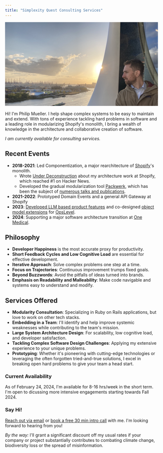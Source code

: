 ```yaml
---
title: "Simplexity Quest Consulting Services"
---
```


![Looking into the sunset over the port of Hamburg, Germany](assets/services/header.jpg)

Hi! I'm Philip Mueller. I help shape complex systems to be easy to maintain and extend. With tons of experience tackling hard problems in software and a leading role in modularizing Shopify's monolith, I bring a wealth of knowledge in the architecture and collaborative creation of software.

*I am currently available for consulting services.*

## Recent Events

- **2018-2021**: Led Componentization, a major rearchitecture of [Shopify](https://shopify.ca)'s monolith.
  - Wrote [Under Deconstruction](https://shopify.engineering/shopify-monolith) about my architecture work at Shopify, which reached #1 on Hacker News.
  - Developed the gradual modularization tool [Packwerk](https://github.com/shopify/packwerk), which has been the subject of [numerous talks and publications](packwerk-publications).
- **2021-2022**: Prototyped Domain Events and a general API Gateway at Shopify
- **2023**: [Developed LLM based product features](../posts/2024-01-31-llms-shiny-hammer) and co-designed [object model extensions](https://www.linkedin.com/posts/opslevel_need-to-add-cost-data-to-your-services-maybe-activity-7158483661464502272-5m4d) for [OpsLevel](https://opslevel.com).
- **2024**: Supporting a major software architecture transition at [One Medical](https://onemedical.com).

## Philosophy

- **Developer Happiness** is the most accurate proxy for productivity.
- **Short Feedback Cycles and Low Cognitive Load** are essential for effective development.
- **Iterative Approach**: Solve complex problems one step at a time.
- **Focus on Trajectories**: Continuous improvement trumps fixed goals.
- **Beyond Buzzwords**: Avoid the pitfalls of ideas turned into brands.
- **Emphasis on Readability and Malleability**: Make code navigable and systems easy to understand and modify.

## Services Offered

- **Modularity Consultation**: Specializing in Ruby on Rails applications, but love to work on other tech stacks.
- **Embedding in a Team**: I'll identify and help improve systemic weaknesses while contributing to the team's mission.
- **Large System Architecture Design**: For scalability, low cognitive load, and developer satisfaction.
- **Tackling Complex Software Design Challenges**: Applying my extensive experience to your unique problems.
- **Prototyping**: Whether it's pioneering with cutting-edge technologies or leveraging the often forgotten tried-and-true solutions, I excel in breaking open hard problems to give your team a head start.

### Current Availability

As of February 24, 2024, I'm available for 8-16 hrs/week in the short term. I'm open to dicussing more intensive engagements starting towards Fall 2024.

### Say Hi!

[Reach out via email](mailto:services+website@simplexity.quest) or [book a free 30 min intro call](https://cal.com/philip-mueller/30min) with me. I'm looking forward to hearing from you!

_By the way:_ I'll grant a significant discount off my usual rates if your company or project substantially contributes to combating climate change, biodiversity loss or the spread of misinformation.
